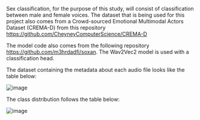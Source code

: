 Sex classification, for the purpose of this study, will consist of classification between male and female voices. The dataset that is being used for this project also comes from a Crowd-sourced Emotional Multimodal Actors Dataset (CREMA-D) from this repository https://github.com/CheyneyComputerScience/CREMA-D

The model code also comes from the following repository https://github.com/m3hrdadfi/soxan. The Wav2Vec2 model is used with a classification head. 

The dataset containing the metadata about each audio file looks like the table below: 

![image](https://user-images.githubusercontent.com/54903276/152843271-67f07983-4983-4eaa-ba55-9c9efb1fe255.png)

The class distribution follows the table below:

![image](https://user-images.githubusercontent.com/54903276/152843449-5da08a68-a4e3-45e9-a2f9-447c8c97d507.png)


